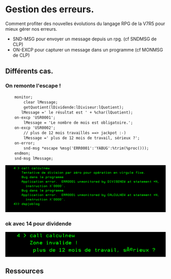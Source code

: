 # Gestion des erreurs.

Comment profiter des nouvelles évolutions du langage RPG de la V7R5 pour mieux gérer nos erreurs.
- SND-MSG   pour envoyer un message depuis un rpg. (cf SNDMSG de CLP)
- ON-EXCP   pour capturer un message dans un programme (cf MONMSG de CLP)

## Différents cas. 
### On remonte l'escape !
```
    monitor;
        clear lMessage;
        getQuotient(lDividende:lDiviseur:lQuotient);
       lMessage =' le résultat est ' + %char(lQuotient);
    on-excp 'USR0001';
        lMessage = 'Le nombre de mois est obligatoire.';
    on-excp 'USR0002';
        // plus de 12 mois travaillés ==> jackpot :-) 
        lMessage =' plus de 12 mois de travail, sérieux ?';
    on-error;
        snd-msg *escape %msg('ERR0001':'YABUG':%trim(%proc())); 
    endmon;
    snd-msg lMessage;
```
![picture 1](images/70350113d495913ac435b1944c57a93117da4f105a9a6be1d6240d9d09effd41.png)  

### ok avec 14 pour dividende
![picture 2](images/65eb012ea721bfb657dc77236e49861d14613d44580ee16f994c5e47051741cc.png)  

## Ressources
